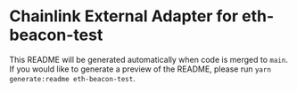 # Chainlink External Adapter for eth-beacon-test

This README will be generated automatically when code is merged to `main`. If you would like to generate a preview of the README, please run `yarn generate:readme eth-beacon-test`.
